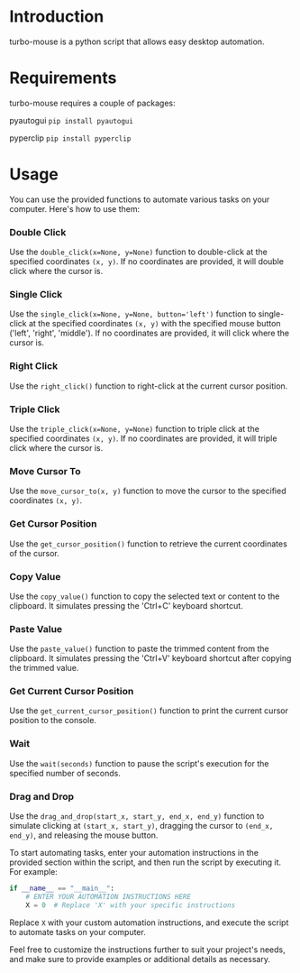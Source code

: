 # Introduction
turbo-mouse is a python script that allows easy desktop automation.

# Requirements

turbo-mouse requires a couple of packages:

pyautogui `pip install pyautogui`

pyperclip `pip install pyperclip`

# Usage

You can use the provided functions to automate various tasks on your computer. Here's how to use them:

### Double Click

Use the `double_click(x=None, y=None)` function to double-click at the specified coordinates `(x, y)`. If no coordinates are provided, it will double click where the cursor is.

### Single Click

Use the `single_click(x=None, y=None, button='left')` function to single-click at the specified coordinates `(x, y)` with the specified mouse button ('left', 'right', 'middle'). If no coordinates are provided, it will click where the cursor is.

### Right Click

Use the `right_click()` function to right-click at the current cursor position.

### Triple Click

Use the `triple_click(x=None, y=None)` function to triple click at the specified coordinates `(x, y)`. If no coordinates are provided, it will triple click where the cursor is.

### Move Cursor To

Use the `move_cursor_to(x, y)` function to move the cursor to the specified coordinates `(x, y)`.

### Get Cursor Position

Use the `get_cursor_position()` function to retrieve the current coordinates of the cursor.

### Copy Value

Use the `copy_value()` function to copy the selected text or content to the clipboard. It simulates pressing the 'Ctrl+C' keyboard shortcut.

### Paste Value

Use the `paste_value()` function to paste the trimmed content from the clipboard. It simulates pressing the 'Ctrl+V' keyboard shortcut after copying the trimmed value.

### Get Current Cursor Position

Use the `get_current_cursor_position()` function to print the current cursor position to the console.

### Wait

Use the `wait(seconds)` function to pause the script's execution for the specified number of seconds.

### Drag and Drop

Use the `drag_and_drop(start_x, start_y, end_x, end_y)` function to simulate clicking at `(start_x, start_y)`, dragging the cursor to `(end_x, end_y)`, and releasing the mouse button.

To start automating tasks, enter your automation instructions in the provided section within the script, and then run the script by executing it. For example:

```python
if __name__ == "__main__":
    # ENTER YOUR AUTOMATION INSTRUCTIONS HERE
    X = 0  # Replace 'X' with your specific instructions
```

Replace `X` with your custom automation instructions, and execute the script to automate tasks on your computer.

Feel free to customize the instructions further to suit your project's needs, and make sure to provide examples or additional details as necessary.
